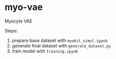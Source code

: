 # myo-vae
Myocyte VAE

Steps:
1. prepare base dataset with `myokit_simul.ipynb`
2. generate final dataset with `generate_dataset.py`
3. train model with `training.ipynb`